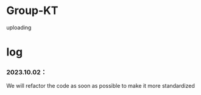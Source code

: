 # Group-KT
uploading

# log

### 2023.10.02：
We will refactor the code as soon as possible to make it more standardized
